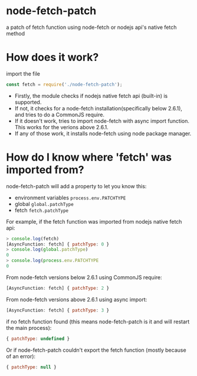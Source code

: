# node-fetch-patch
a patch of fetch function using node-fetch or nodejs api's native fetch method

# How does it work?
import the file
```js
const fetch = require('./node-fetch-patch');
```
- Firstly, the module checks if nodejs native fetch api (built-in) is supported.
- If not, it checks for a node-fetch installation(specifically below 2.6.1), and tries to do a CommonJS require.
- If it doesn't work, tries to import node-fetch with async import function. This works for the verions above 2.6.1.
- If any of those work, it installs node-fetch using node package manager.

# How do I know where 'fetch' was imported from?
node-fetch-patch will add a property to let you know this:
- environment variables `process.env.PATCHTYPE`
- global `global.patchType`
- fetch `fetch.patchType`


For example, if the fetch function was imported from nodejs native fetch api:
```js
> console.log(fetch)
[AsyncFunction: fetch] { patchType: 0 }
> console.log(global.patchType)
0
> console.log(process.env.PATCHTYPE
0
```
From node-fetch versions below 2.6.1 using CommonJS require:
```js
[AsyncFunction: fetch] { patchType: 2 }
```
From node-fetch versions above 2.6.1 using async import:
```js
[AsyncFunction: fetch] { patchType: 3 }
```
if no fetch function found (this means node-fetch-patch is it and will restart the main process):
```js
{ patchType: undefined }
```
Or if node-fetch-patch couldn't export the fetch function (mostly because of an error):
```js
{ patchType: null }
```

